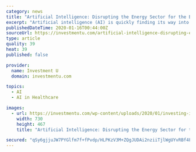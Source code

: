 ```yaml
---
category: news
title: "Artificial Intelligence: Disrupting the Energy Sector for the Better"
excerpt: "Artificial intelligence (AI) is quickly finding its way into every industry and sector. Today’s supercomputing semiconductor chips can execute thousands of calculations at once. And they do it at speeds of billions of times per second. This means energy, engineering, finance, healthcare, manufacturing, telecommunications and transportation ..."
publishedDateTime: 2020-01-16T00:44:00Z
sourceUrl: https://investmentu.com/artificial-intelligence-disrupting-energy-sector/
type: article
quality: 39
heat: 39
published: false

provider:
  name: Investment U
  domain: investmentu.com

topics:
  - AI
  - AI in Healthcare

images:
  - url: https://investmentu.com/wp-content/uploads/2020/01/investing-in-technology.jpg
    width: 730
    height: 467
    title: "Artificial Intelligence: Disrupting the Energy Sector for the Better"

secured: "qSy6gjjuJW7PYGlfm7f+fPvdp/HLPKzV3M+ZQgJUDAi2nziiTjlWgUYvRBf4Fm/WtZ+i4FRzuc1VvWVURYD1AerWwwYy/0L2+BI8hBTK8uRMC4KV2TnECH/xa9gYI6KhQSnmocQtXl/9mc8QPqR+fSFVzwajipnkUu/161/3IcwduaINRGS9IBBaUcYpvscqGiHuhz3jtNnU+mLjilZUURTb1kn8b72WP2y5rQpA92VlZf1s8s77SJZ+QWqvc82f/4JH5Sp0/2JxUfSNdv4vrPKXHoAs7g2Q80gUZXHucpA=;n+dQf1TO2/9NxOpi3RRw8Q=="
---
```



